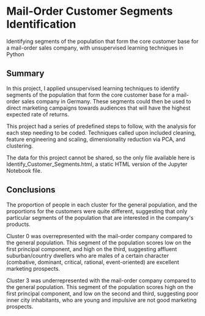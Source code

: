 # Mail-Order Customer Segments Identification

Identifying segments of the population that form the core customer base for a mail-order sales company, with unsupervised learning techniques in Python

## Summary

In this project, I applied unsupervised learning techniques to identify segments of the population that form the core customer base for a mail-order sales company in Germany. These segments could then be used to direct marketing campaigns towards audiences that will have the highest expected rate of returns.

This project had a series of predefined steps to follow, with the analysis for each step needing to be coded. Techniques called upon included cleaning, feature engineering and scaling, dimensionality reduction via PCA, and clustering.

The data for this project cannot be shared, so the only file available here is Identify_Customer_Segments.html, a static HTML version of the Jupyter Notebook file.

## Conclusions

The proportion of people in each cluster for the general population, and the proportions for the customers were quite different, suggesting that only particular segments of the population that are interested in the company's products.

Cluster 0 was overrepresented with the mail-order company compared to the general population. This segment of the population scores low on the first principal component, and high on the third, suggesting affluent suburban/country dwellers who are males of a certain character (combative, dominant, critical, rational, event-oriented) are excellent marketing prospects.

Cluster 3 was underrepresented with the mail-order company compared to the general population. This segment of the population scores high on the first principal component, and low on the second and third, suggesting poor inner city inhabitants, who are young and impulsive are not good marketing prospects.
